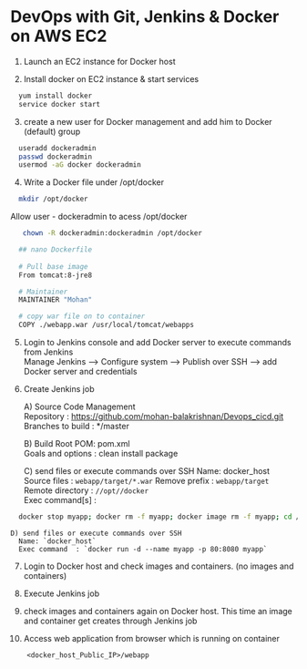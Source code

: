 # DevOps with Git, Jenkins & Docker on AWS EC2


1. Launch an EC2 instance for Docker host 

2. Install docker on EC2 instance & start services  
  ```sh 
    yum install docker
    service docker start
  ```

3. create a new user for Docker management and add him to Docker (default) group
```sh
  useradd dockeradmin
  passwd dockeradmin
  usermod -aG docker dockeradmin
  ```
  
4. Write a Docker file under /opt/docker

 ```sh
   mkdir /opt/docker
 ``` 
   Allow user - dockeradmin to acess /opt/docker
 ```sh
    chown -R dockeradmin:dockeradmin /opt/docker
 ```
```sh
  ## nano Dockerfile
  
  # Pull base image 
  From tomcat:8-jre8 

  # Maintainer
  MAINTAINER "Mohan" 

  # copy war file on to container 
  COPY ./webapp.war /usr/local/tomcat/webapps
```

5. Login to Jenkins console and add Docker server to execute commands from Jenkins  
    Manage Jenkins --> Configure system -->  Publish over SSH --> add Docker server and credentials

6. Create Jenkins job 

    A) Source Code Management  
     Repository : https://github.com/mohan-balakrishnan/Devops_cicd.git  
     Branches to build : */master  

    B) Build
     Root POM: pom.xml  
     Goals and options : clean install package  

    C) send files or execute commands over SSH
     Name: docker_host  
     Source files	: `webapp/target/*.war`
     Remove prefix	: `webapp/target`
     Remote directory	: `//opt//docker`  
     Exec command[s]	: 
  ```sh
    docker stop myapp; docker rm -f myapp; docker image rm -f myapp; cd /opt/docker; docker build -t myapp .
  ```
    D) send files or execute commands over SSH  
      Name: `docker_host`  
      Exec command	: `docker run -d --name myapp -p 80:8080 myapp`  

7. Login to Docker host and check images and containers. (no images and containers)

8. Execute Jenkins job

9. check images and containers again on Docker host. This time an image and container get creates through Jenkins job

10. Access web application from browser which is running on container
```
    <docker_host_Public_IP>/webapp
```
